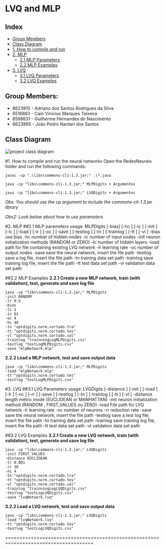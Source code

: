 # LVQ and MLP

## Index
- [Group Members](#group-members)
- [Class Diagram](#class-diagram)
- [1. How to compile and run](#1-how-to-compile-and-run-the-neural-networks)
- [2. MLP](#2-mlp)
	- [2.1 MLP Parameters](#21-mlp-parameters)
	- [2.2 MLP Examples](#22-mlp-examples)
- [3. LVQ](#3-lvq)
	- [3.1 LVQ Parameters](#31-lvq-parameters)
	- [3.2 LVQ Examples](#32-lvq-examples)

## Group Members:
* 8623910 - Adriano dos Santos Rodrigues da Silva
* 8516883 - Caio Vinicius Marques Teixeira
* 8598631 - Guilherme Hernandes do Nascimento
* 8623865 - João Pedro Nardari dos Santos

## Class Diagram
![project class diagram](https://raw.githubusercontent.com/caioteixeira/RedesNeurais/master/RedesNeuraisDiagram.png?token=AEPMf9o2NOz8XWvrElqwB7v3jK7tQDOfks5VgwXDwA%3D%3D)

#1. How to compile and run the neural networks
Open the RedesNeurais folder and run the following commands:

`javac -cp ".\libs\commons-cli-1.3.jar;" .\*.java`

`java -cp "libs\commons-cli-1.3.jar;" MLPDigits + Argumentos`

`java -cp "libs\commons-cli-1.3.jar;" LVQDigits + Argumentos`

*Obs: You should use the cp argument to include the commons-cli-1.3.jar library*

*Obs2: Look below about how to use parameters*

#2. MLP
##2.1 MLP parameters
	usage: MLPDigits [-bias] [-hc <arg>] [-ic <arg>] [-init <arg>] [-lc <arg>]
	       [-load <arg>] [-lr <arg>] [-oc <arg>] [-save <arg>] [-testlog
	       <arg>] [-tn <arg>] [-trainlog <arg>] [-tt <arg>] [-vl <arg>]
	 -bias             use bias
	 -hc <arg>         number of hidden nodes
	 -ic <arg>         number of input nodes
	 -init <arg>       neuron initialization methods (RANDOM or ZERO)
	 -lc <arg>         number of hidden layers
	 -load <arg>       path for file containing existing LVQ network
	 -lr <arg>         learning rate
	 -oc <arg>         number of output nodes
	 -save <arg>       save the neural network, insert the file path
	 -testlog <arg>    save a log file, insert the file path
	 -tn <arg>         training data set path
	 -trainlog <arg>   save training log file, insert the file path
	 -tt <arg>         test data set path
	 -vl <arg>         validation data set path


##2.2 MLP Examples
**2.2.1 Create a new MLP network, train (with validation), test, generate and save log file**
	
	java -cp "libs\commons-cli-1.3.jar;" MLPDigits 
	-init RANDOM 
	-lr 0.5 
	-bias
	-lc 1
	-ic 61 
	-oc 4 
	-hc 40
	-tn "optdigits.norm.cortado.tra" 
	-tt "optdigits.norm.cortado.tes" 
	-vl "optdigits.norm.cortado.val"
	-trainlog "trainningLogMLPDigits.csv"
	-testlog "testLogMLPDigits.csv"
	-save "mlpNetwork.mlp"
	
**2.2.2 Load a MLP network, test and save output data**
	
	java -cp "libs\commons-cli-1.3.jar;" MLPDigits
	-load "mlpNetwork.mlp"
	-tt "optdigits.norm.cortado.tes"
	-testlog "testLogMLPDigits.csv"

#3. LVQ
##3.1 LVQ Parameters
	usage: LVQDigits [-distance <arg>] [-init <arg>] [-load <arg>] [-lr <arg>]
	       [-nc <arg>] [-rr <arg>] [-save <arg>] [-testlog <arg>] [-tn <arg>]
	       [-trainlog <arg>] [-tt <arg>] [-vl <arg>]
	 -distance <arg>   length metric mode (EUCLIDEAN or
	                   MANHATTAN)
	 -init <arg>       neuron initialization method (RANDOM ,
	                   FIRST_VALUES ou ZERO)
	 -load <arg>       File path for LVQ network
	 -lr <arg>         learning rate
	 -nc <arg>         number of neurons
	 -rr <arg>         reduction rate
	 -save <arg>       save the neural network, insert the file path
	 -testlog <arg>    save a test log file, insert the file path
	 -tn <arg>         training data set path
	 -trainlog <arg>   save training log file, insert the file path
	 -tt <arg>         test data set path
	 -vl <arg>         validation data set path

##3.2 LVQ Examples
**3.2.1 Create a new LVQ network, train (with validation), test, generate and save log file**

	java -cp "libs\commons-cli-1.3.jar;" LVQDigits 
	-init FIRST_VALUES
	-distance EUCLIDEAN 
	-lr 0.001 
	-rr 30 
	-nc 4 
	-tn "optdigits.norm.cortado.tra" 
	-tt "optdigits.norm.cortado.tes" 
	-vl "optdigits.norm.cortado.val"
	-trainlog "trainningLogLVQDigits.csv"
	-testlog "testLogLVQDigits.csv"
	-save "lvqNetwork.lvq"
			
**3.2.2 Load a LVQ network, test and save output data**

	java -cp "libs\commons-cli-1.3.jar;" LVQDigits
	-load "lvqNetwork.lvq"
	-tt "optdigits.norm.cortado.tes"
	-testlog "testLogLVQDigits.csv"
=====================================================================================
